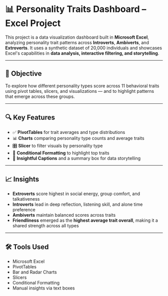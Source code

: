 # 📊 Personality Traits Dashboard – Excel Project

This project is a data visualization dashboard built in **Microsoft Excel**, analyzing personality trait patterns across **Introverts**, **Ambiverts**, and **Extroverts**. It uses a synthetic dataset of 20,000 individuals and showcases Excel's capabilities in **data analysis, interactive filtering, and storytelling**.

---

## 🧠 Objective

To explore how different personality types score across 11 behavioral traits using pivot tables, slicers, and visualizations — and to highlight patterns that emerge across these groups.

---

## 🔍 Key Features

- ✅ **PivotTables** for trait averages and type distributions  
- 📊 **Charts** comparing personality type counts and average traits  
- 🎛️ **Slicer** to filter visuals by personality type  
- 🎨 **Conditional Formatting** to highlight top traits  
- 🧾 **Insightful Captions** and a summary box for data storytelling

---

## 📈 Insights

- **Extroverts** score highest in social energy, group comfort, and talkativeness  
- **Introverts** lead in deep reflection, listening skill, and alone time preference  
- **Ambiverts** maintain balanced scores across traits  
- **Friendliness** emerged as the **highest average trait overall**, making it a shared strength across all types

---

## 🛠️ Tools Used

- Microsoft Excel  
- PivotTables  
- Bar and Radar Charts  
- Slicers  
- Conditional Formatting  
- Manual insights via text boxes


